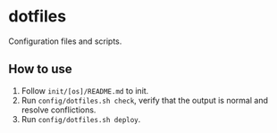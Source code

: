 # dotfiles

Configuration files and scripts.

## How to use

1.  Follow `init/[os]/README.md` to init.
2.  Run `config/dotfiles.sh check`, verify that the output is normal
    and resolve conflictions.
3.  Run `config/dotfiles.sh deploy`.
